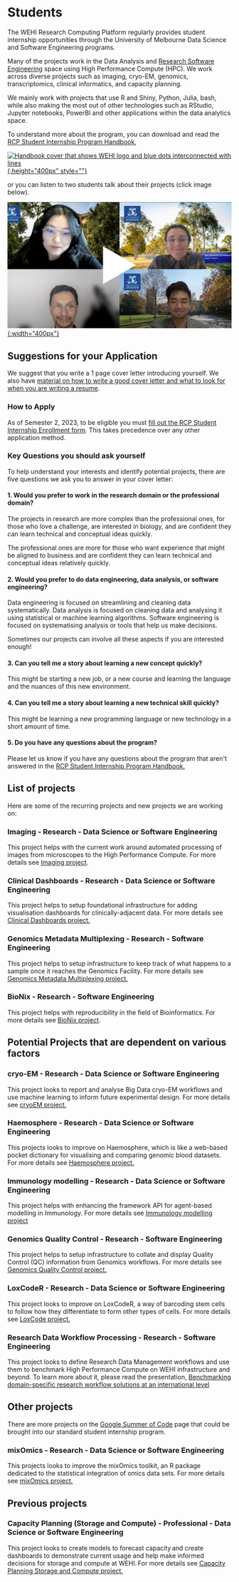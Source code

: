 # Students

The WEHI Research Computing Platform regularly provides student internship opportunities through the University of Melbourne Data Science and Software Engineering programs.

Many of the projects work in the Data Analysis and [Research Software Engineering](https://rse-aunz.github.io/) space using High Performance Compute (HPC). We work across diverse projects such as imaging, cryo-EM, genomics, transcriptomics, clinical informatics, and capacity planning.

We mainly work with projects that use R and Shiny, Python, Julia, bash, while also making the most out of other technologies such as RStudio, Jupyter notebooks, PowerBI and other applications within the data analytics space.

To understand more about the program, you can download and read the [RCP Student Internship Program Handbook](/RDM-0220-RCP-Student-Internship-Handbook.pdf), 


[![Handbook cover that shows WEHI logo and blue dots interconnected with lines](/assets/handbook_cover.png){:height="400px" style=""}](/RDM-0220-RCP-Student-Internship-Handbook.pdf) 

or you can listen to two students talk about their projects (click image below).

[![Symposium image of four people on a virtual call](/assets/symposium.jpeg){:width="400px"}](https://www.youtube.com/watch?v=QVMrIFLXOFw)

## Suggestions for your Application 

We suggest that you write a 1 page cover letter introducing yourself. We also have [material on how to write a good cover letter and what to look for when you are writing a resume](https://doi.org/10.6084/m9.figshare.21057535.v2).

### How to Apply

As of Semester 2, 2023, to be eligible you must [fill out the RCP Student Internship Enrollment form](https://forms.monday.com/forms/000959eede6191bb6ab7faf916483739?r=use1). This takes precedence over any other application method. 

### Key Questions you should ask yourself

To help understand your interests and identify potential projects, there are five questions we ask you to answer in your cover letter: 

#### 1. Would you prefer to work in the research domain or the professional domain?

The projects in research are more complex than the professional ones, for those who love a challenge, are interested in biology, and are confident they can learn technical and conceptual ideas quickly.

The professional ones are more for those who want experience that might be aligned to business and are confident they can learn technical and conceptual ideas relatively quickly.

#### 2. Would you prefer to do data engineering, data analysis, or software engineering?

Data engineering is focused on streamlining and cleaning data systematically.
Data analysis is focused on cleaning data and analysing it using statistical or machine learning algorithms.
Software engineering is focused on systematising analysis or tools that help us make decisions.

Sometimes our projects can involve all these aspects if you are interested enough!

#### 3. Can you tell me a story about learning a new concept quickly?

This might be starting a new job, or a new course and learning the language and the nuances of this new environment.

#### 4. Can you tell me a story about learning a new technical skill quickly?

This might be learning a new programming language or new technology in a short amount of time.

#### 5. Do you have any questions about the program?

Please let us know if you have any questions about the program that aren't answered in the [RCP Student Internship Program Handbook.](/RDM-0220-RCP-Student-Internship-Handbook.pdf) 



## List of projects

Here are some of the recurring projects and new projects we are working on:

### Imaging - Research - Data Science or Software Engineering
This project helps with the current work around automated processing of images from microscopes to the High Performance Compute. For more details see [Imaging project](student-imaging).

### Clinical Dashboards - Research - Data Science or Software Engineering
This project helps to setup foundational infrastructure for adding visualisation dashboards for clinically-adjacent data. For more details see [Clinical Dashboards project.](student-clinical-dashboards)

### Genomics Metadata Multiplexing - Research - Software Engineering
This project helps to setup infrastructure to keep track of what happens to a sample once it reaches the Genomics Facility. For more details see [Genomics Metadata Multiplexing project.](students-genomics-metadata.md) 

### BioNix - Research - Software Engineering
This project helps with reproducibility in the field of Bioinformatics. For more details see [BioNix project](student-bionix).

## Potential Projects that are dependent on various factors

### cryo-EM - Research - Data Science or Software Engineering
This project looks to report and analyse Big Data cryo-EM workflows and use machine learning to inform future experimental design. For more details see [cryoEM project.](student-cryoem)

### Haemosphere - Research - Data Science or Software Engineering
This projects looks to improve on Haemosphere, which is like a web-based pocket dictionary for visualising and comparing genomic blood datasets. For more details see [Haemosphere project.](student-haemosphere)

### Immunology modelling - Research - Data Science or Software Engineering
This project helps with enhancing the framework API for agent-based modelling in Immunology. For more details see [Immunology modelling project](student-immunology-modelling)

### Genomics Quality Control - Research - Software Engineering
This project helps to setup infrastructure to collate and display Quality Control (QC) information from Genomics workflows. For more details see [Genomics Quality Control project.](student-genomics-qc)

### LoxCodeR - Research - Data Science or Software Engineering
This project looks to improve on LoxCodeR, a way of barcoding stem cells to follow how they differentiate to form other types of cells. For more details see [LoxCode project.](student-loxcoder)

### Research Data Workflow Processing - Research -  Software Engineering
This project looks to define Research Data Management workflows and use them to benchmark High Performance Compute on WEHI infrastructure and beyond.
To learn more about it, please read the presentation, [Benchmarking domain-specific research workflow solutions at an international level](https://figshare.com/articles/presentation/Benchmarking_domain-specific_research_workflow_solutions_at_an_international_level/21259425)

## Other projects

There are more projects on the [Google Summer of Code](gsoc) page that could be brought into our standard student internship program.

### mixOmics - Research - Data Science or Software Engineering
This projects looks to improve the mixOmics toolkit, an R package dedicated to the statistical integration of omics data sets. For more details see  [mixOmics project.](students-mixOmics.md) 

## Previous projects


### Capacity Planning (Storage and Compute) - Professional - Data Science or Software Engineering
This project looks to create models to forecast capacity and create dashboards to demonstrate current usage and help make informed decisions for storage and compute at WEHI. For more details see [Capacity Planning Storage and Compute project.](student-capacity-planning.md)
